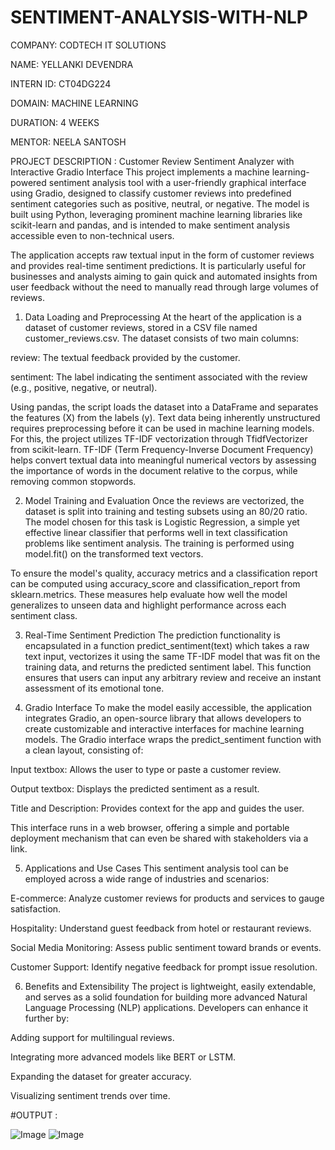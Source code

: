 # SENTIMENT-ANALYSIS-WITH-NLP

COMPANY: CODTECH IT SOLUTIONS

NAME: YELLANKI DEVENDRA

INTERN ID: CT04DG224

DOMAIN: MACHINE LEARNING

DURATION: 4 WEEKS

MENTOR: NEELA SANTOSH

PROJECT DESCRIPTION : Customer Review Sentiment Analyzer with Interactive Gradio Interface
This project implements a machine learning-powered sentiment analysis tool with a user-friendly graphical interface using Gradio, designed to classify customer reviews into predefined sentiment categories such as positive, neutral, or negative. The model is built using Python, leveraging prominent machine learning libraries like scikit-learn and pandas, and is intended to make sentiment analysis accessible even to non-technical users.

The application accepts raw textual input in the form of customer reviews and provides real-time sentiment predictions. It is particularly useful for businesses and analysts aiming to gain quick and automated insights from user feedback without the need to manually read through large volumes of reviews.

1. Data Loading and Preprocessing
At the heart of the application is a dataset of customer reviews, stored in a CSV file named customer_reviews.csv. The dataset consists of two main columns:

review: The textual feedback provided by the customer.

sentiment: The label indicating the sentiment associated with the review (e.g., positive, negative, or neutral).

Using pandas, the script loads the dataset into a DataFrame and separates the features (X) from the labels (y). Text data being inherently unstructured requires preprocessing before it can be used in machine learning models. For this, the project utilizes TF-IDF vectorization through TfidfVectorizer from scikit-learn. TF-IDF (Term Frequency-Inverse Document Frequency) helps convert textual data into meaningful numerical vectors by assessing the importance of words in the document relative to the corpus, while removing common stopwords.

2. Model Training and Evaluation
Once the reviews are vectorized, the dataset is split into training and testing subsets using an 80/20 ratio. The model chosen for this task is Logistic Regression, a simple yet effective linear classifier that performs well in text classification problems like sentiment analysis. The training is performed using model.fit() on the transformed text vectors.

To ensure the model's quality, accuracy metrics and a classification report can be computed using accuracy_score and classification_report from sklearn.metrics. These measures help evaluate how well the model generalizes to unseen data and highlight performance across each sentiment class.

3. Real-Time Sentiment Prediction
The prediction functionality is encapsulated in a function predict_sentiment(text) which takes a raw text input, vectorizes it using the same TF-IDF model that was fit on the training data, and returns the predicted sentiment label. This function ensures that users can input any arbitrary review and receive an instant assessment of its emotional tone.

4. Gradio Interface
To make the model easily accessible, the application integrates Gradio, an open-source library that allows developers to create customizable and interactive interfaces for machine learning models. The Gradio interface wraps the predict_sentiment function with a clean layout, consisting of:

Input textbox: Allows the user to type or paste a customer review.

Output textbox: Displays the predicted sentiment as a result.

Title and Description: Provides context for the app and guides the user.

This interface runs in a web browser, offering a simple and portable deployment mechanism that can even be shared with stakeholders via a link.

5. Applications and Use Cases
This sentiment analysis tool can be employed across a wide range of industries and scenarios:

E-commerce: Analyze customer reviews for products and services to gauge satisfaction.

Hospitality: Understand guest feedback from hotel or restaurant reviews.

Social Media Monitoring: Assess public sentiment toward brands or events.

Customer Support: Identify negative feedback for prompt issue resolution.

6. Benefits and Extensibility
The project is lightweight, easily extendable, and serves as a solid foundation for building more advanced Natural Language Processing (NLP) applications. Developers can enhance it further by:

Adding support for multilingual reviews.

Integrating more advanced models like BERT or LSTM.

Expanding the dataset for greater accuracy.

Visualizing sentiment trends over time.

#OUTPUT :

![Image](https://github.com/user-attachments/assets/86189d09-f122-49b2-93b5-119a5c9e4593)
![Image](https://github.com/user-attachments/assets/1e8f405a-eba0-42ce-b7b5-c97bf731d1f5)
